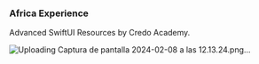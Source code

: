 ### Africa Experience

Advanced SwiftUI Resources by Credo Academy.

![Uploading Captura de pantalla 2024-02-08 a las 12.13.24.png…]()
